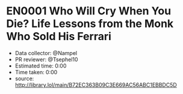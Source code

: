# EN0001 Who Will Cry When You Die? Life Lessons from the Monk Who Sold His Ferrari

- Data collector: @Nampel
- PR reviewer: @Tsephel10
- Estimated time: 0:00
- Time taken: 0:00
- source: http://library.lol/main/B72EC363B09C3E669AC56ABC1EBBDC5D
